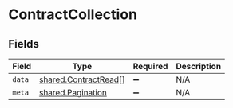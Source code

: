 # ContractCollection


## Fields

| Field                                                        | Type                                                         | Required                                                     | Description                                                  |
| ------------------------------------------------------------ | ------------------------------------------------------------ | ------------------------------------------------------------ | ------------------------------------------------------------ |
| `data`                                                       | [shared.ContractRead](../../models/shared/contractread.md)[] | :heavy_minus_sign:                                           | N/A                                                          |
| `meta`                                                       | [shared.Pagination](../../models/shared/pagination.md)       | :heavy_minus_sign:                                           | N/A                                                          |